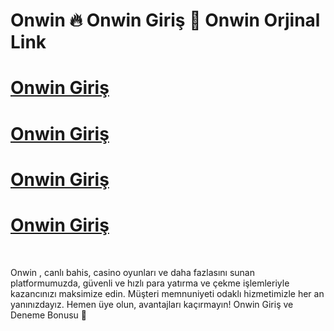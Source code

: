 # Onwin 🔥 Onwin Giriş  💫 Onwin Orjinal Link


# [Onwin Giriş ](https://cutt.ly/Erwus6RK)
# [Onwin Giriş ](https://cutt.ly/Erwus6RK)
# [Onwin Giriş ](https://cutt.ly/Erwus6RK)
# [Onwin Giriş ](https://cutt.ly/Erwus6RK)
<br>

Onwin , canlı bahis, casino oyunları ve daha fazlasını sunan platformumuzda, güvenli ve hızlı para yatırma ve çekme işlemleriyle kazancınızı maksimize edin. Müşteri memnuniyeti odaklı hizmetimizle her an yanınızdayız. Hemen üye olun, avantajları kaçırmayın! Onwin Giriş ve Deneme Bonusu 🚀
